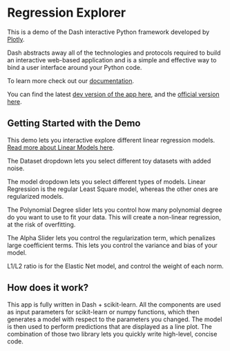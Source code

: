 # Regression Explorer

This is a demo of the Dash interactive Python framework developed by [Plotly](https://plot.ly/).

Dash abstracts away all of the technologies and protocols required to build an interactive web-based application and is a simple and effective way to bind a user interface around your Python code.

To learn more check out our [documentation](https://plot.ly/dash).

You can find the latest [dev version of the app here](https://dash-regression-dev.herokuapp.com/),
and the [official version here](https://dash-regression.herokuapp.com/).

## Getting Started with the Demo
This demo lets you interactive explore different linear regression models. [Read more about Linear Models here](http://scikit-learn.org/stable/modules/linear_model.html#linear-model).

The Dataset dropdown lets you select different toy datasets with added noise.

The model dropdown lets you select different types of models. Linear Regression is the regular Least Square model, whereas the other ones are regularized models.

The Polynomial Degree slider lets you control how many polynomial degree do you want to use to fit your data. This will create a non-linear regression, at the risk of overfitting.

The Alpha Slider lets you control the regularization term, which penalizes large coefficient terms. This lets you control the variance and bias of your model.

L1/L2 ratio is for the Elastic Net model, and control the weight of each norm.


## How does it work?
This app is fully written in Dash + scikit-learn. All the components are used as input parameters for scikit-learn or numpy functions, which then generates a model with respect to the parameters you changed. The model is then used to perform predictions that are displayed as a line plot. The combination of those two library lets you quickly write high-level, concise code.